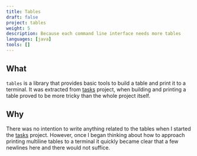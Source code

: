 ```yaml
---
title: Tables
draft: false
project: tables
weight: 5
description: Because each command line interface needs more tables
languages: [java]
tools: []
---
```


## What
`tables` is a library that provides basic tools to build a table and print it 
to a terminal. It was extracted from [tasks](https://github.com/vilisimo/tasks)
project, when building and printing a table proved to be more tricky than the 
whole project itself.

## Why
There was no intention to write anything related to the tables when I started
the [tasks](https://github.com/vilisimo/tasks) project. However, once I began
thinking about how to approach printing multiline tables to a terminal it
quickly became clear that a few newlines here and there would not suffice.
